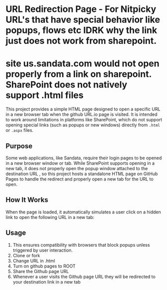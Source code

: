 # URL Redirection Page - For Nitpicky URL's that have special behavior like popups, flows etc IDRK why the link just does not work from sharepoint. 
# site us.sandata.com would not open properly from a link on sharepoint. SharePoint does not natively support .html files

This project provides a simple HTML page designed to open a specific URL in a new browser tab when the github URL.io page is visited. 
It is intended to work around limitations in platforms like SharePoint, which do not support opening special links (such as popups or new windows) directly from `.html` or `.aspx` files.


## Purpose

Some web applications, like Sandata, require their login pages to be opened in a new browser window or tab. While SharePoint supports opening in a new tab, it does not properly open the popup window attached to the destination URL
, so this project hosts a standalone HTML page on GitHub Pages to handle the redirect and properly open a new tab for the URL to open. 

## How It Works

When the page is loaded, it automatically simulates a user click on a hidden link to open the following URL in a new tab:

## Usage
1. This ensures compatibility with browsers that block popups unless triggered by user interaction.
2. Clone or fork
3. Change URL in .html
4. Turn on github pages to ROOT
5. Share the Github page URL
6. Whenever a user visits the Github page URL they will be redirected to your destination link in a new tab
